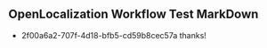 ## OpenLocalization Workflow Test MarkDown
* 2f00a6a2-707f-4d18-bfb5-cd59b8cec57a 
thanks!<!--HONumber=Mar16_HO2-->
